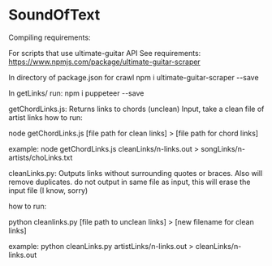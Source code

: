 # SoundOfText

Compiling requirements:

For scripts that use ultimate-guitar API
See requirements: https://www.npmjs.com/package/ultimate-guitar-scraper

In directory of package.json for crawl
npm i ultimate-guitar-scraper --save

In getLinks/ run:
npm i puppeteer --save

getChordLinks.js:
Returns links to chords (unclean)
Input, take a clean file of artist links
how to run: 

node getChordLinks.js [file path for clean links] > [file path for chord links]

example: node getChordLinks.js cleanLinks/n-links.out > songLinks/n-artists/choLinks.txt


cleanLinks.py:
Outputs links without surrounding quotes or braces. Also will remove duplicates.
do not output in same file as input, this will erase the input file (I know, sorry)

how to run:

python cleanlinks.py [file path to unclean links] > [new filename for clean links]

example: python cleanLinks.py artistLinks/n-links.out > cleanLinks/n-links.out

